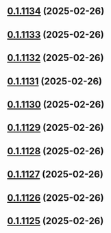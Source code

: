 ## [0.1.1134](https://github.com/binary-braids/terraform-oracle/compare/v0.1.1133...v0.1.1134) (2025-02-26)



## [0.1.1133](https://github.com/binary-braids/terraform-oracle/compare/v0.1.1132...v0.1.1133) (2025-02-26)



## [0.1.1132](https://github.com/binary-braids/terraform-oracle/compare/v0.1.1131...v0.1.1132) (2025-02-26)



## [0.1.1131](https://github.com/binary-braids/terraform-oracle/compare/v0.1.1130...v0.1.1131) (2025-02-26)



## [0.1.1130](https://github.com/binary-braids/terraform-oracle/compare/v0.1.1129...v0.1.1130) (2025-02-26)



## [0.1.1129](https://github.com/binary-braids/terraform-oracle/compare/v0.1.1128...v0.1.1129) (2025-02-26)



## [0.1.1128](https://github.com/binary-braids/terraform-oracle/compare/v0.1.1127...v0.1.1128) (2025-02-26)



## [0.1.1127](https://github.com/binary-braids/terraform-oracle/compare/v0.1.1126...v0.1.1127) (2025-02-26)



## [0.1.1126](https://github.com/binary-braids/terraform-oracle/compare/v0.1.1125...v0.1.1126) (2025-02-26)



## [0.1.1125](https://github.com/binary-braids/terraform-oracle/compare/v0.1.1124...v0.1.1125) (2025-02-26)



